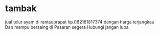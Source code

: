 # tambak
jual telur ayam di rantauprapat hp.082181817374 dengan harga terjangkau Dan mampu bersaing di Pasaran segera Hubungi 
jangan lupa 
